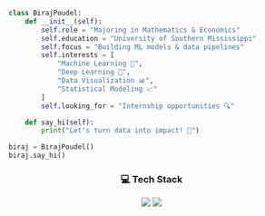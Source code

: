 ```python
class BirajPoudel:
    def __init__(self):
        self.role = "Majoring in Mathematics & Economics"
        self.education = "University of Southern Mississippi"
        self.focus = "Building ML models & data pipelines"
        self.interests = [
            "Machine Learning 🤖",
            "Deep Learning 🧠",
            "Data Visualization 📊",
            "Statistical Modeling 📈"
        ]
        self.looking_for = "Internship opportunities 🔍"

    def say_hi(self):
        print("Let's turn data into impact! 🚀")

biraj = BirajPoudel()
biraj.say_hi()
```



<div align="center">

  <h3>💻 Tech Stack</h3>
  <img src="https://skillicons.dev/icons?i=python,tensorflow,git,github" /> <img src="https://skillicons.dev/icons?i=mysql,pandas,numpy,scikitlearn,tableau,matplotlib,jupyter,excel" />

</div>

